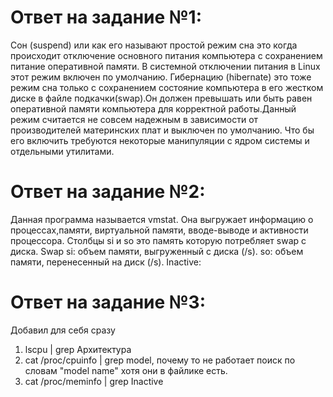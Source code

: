 # Ответ на задание №1:
Сон  (suspend) или как его называют простой режим сна это когда происходит отключение основного питания компьютера с сохранением питание оперативной памяти.
В системной отключении питания в Linux этот режим включен по умолчанию.
Гибернацию (hibernate) это тоже режим сна только с сохранением состояние компьютера в его  жестком диске в файле подкачки(swap).Он должен превышать или быть
равен оперативной памяти компьютера для корректной работы.Данный режим считается не совсем надежным в зависимости от производителей материнских плат и выключен
по умолчанию. Что бы его включить требуются некоторые манипуляции с ядром системы и отдельными утилитами.

# Ответ на задание №2:
Данная программа называется vmstat. Она выгружает информацию о процессах,памяти, виртуальной памяти, вводе-выводе и активности процессора.
Cтолбцы si и so это память которую потребляет swap  с диска.
Swap
si: объем памяти, выгруженный с диска (/s).
so: объем памяти, перенесенный на диск (/s).
Inactive:
# Ответ на задание №3:
Добавил для себя сразу 
1. lscpu | grep Архитектура
2. cat /proc/cpuinfo | grep model, почему то не работает поиск по словам "model name" хотя они в файлике есть.
3. cat /proc/meminfo | grep Inactive
